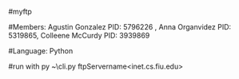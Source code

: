#myftp

#Members: Agustin Gonzalez PID: 5796226 , Anna Organvidez PID: 5319865, Colleene McCurdy PID: 3939869

#Language: Python


#run with py ~\cli.py ftpServername<inet.cs.fiu.edu>
